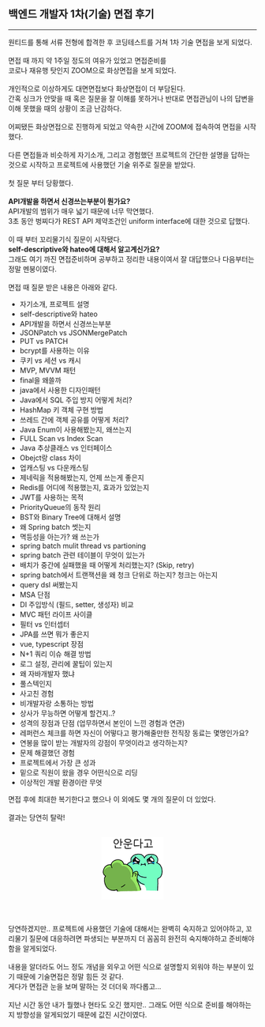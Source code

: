 ## 백엔드 개발자 1차(기술) 면접 후기  
---
원티드를 통해 서류 전형에 합격한 후 코딩테스트를 거쳐 1차 기술 면접을 보게 되었다.  
<br/>
면접 때 까지 약 1주일 정도의 여유가 있었고 면접준비를 
<br/>
코로나 재유행 탓인지 ZOOM으로 화상면접을 보게 되었다.  
<br/>
개인적으로 이상하게도 대면면접보다 화상면접이 더 부담된다.  
간혹 싱크가 안맞을 때 혹은 질문을 잘 이해를 못하거나 반대로 면접관님이 나의 답변을 이해 못했을 때의 상황이 조금 난감하다.  
<br/>
어찌됐든 화상면접으로 진행하게 되었고 약속한 시간에 ZOOM에 접속하여 면접을 시작했다.  
<br/>
다른 면접들과 비슷하게 자기소개, 그리고 경험했던 프로젝트의 간단한 설명을 답하는 것으로 시작하고 프로젝트에 사용했던 기술 위주로 질문을 받았다.    
<br/>
첫 질문 부터 당황했다.    
<br>
**API개발을 하면서 신경쓰는부분이 뭔가요?**  
API개발의 범위가 매우 넓기 때문에 너무 막연했다.  
3초 동안 벙찌다가 REST API 제약조건인 uniform interface에 대한 것으로 답했다.  
<br>
이 때 부터 꼬리물기식 질문이 시작됐다.  
**self-descriptive와 hateo에 대해서 알고계신가요?** 
<br>
그래도 여기 까진 면접준비하며 공부하고 정리한 내용이여서 잘 대답했으나 다음부터는 정말 멘붕이였다.  
<br>
면접 때 질문 받은 내용은 아래와 같다.
- 자기소개, 프로젝트 설명
- self-descriptive와 hateo
- API개발을 하면서 신경쓰는부분
- JSONPatch vs JSONMergePatch
- PUT vs PATCH
- bcrypt를 사용하는 이유
- 쿠키 vs 세션 vs 캐시
- MVP, MVVM 패턴
- final을 왜쓸까
- java에서 사용한 디자인패턴
- Java에서 SQL 주입 방지 어떻게 처리?
- HashMap 키 객체 구현 방법
- 쓰레드 간에 객체 공유를 어떻게 처리?
- Java Enum이 사용해봤는지, 왜쓰는지
- FULL Scan vs Index Scan
- Java 추상클래스 vs 인터페이스
- Obejct랑 class 차이
- 업캐스팅 vs 다운캐스팅
- 제네릭을 적용해봤는지, 언제 쓰는게 좋은지
- Redis를 어디에 적용했는지, 효과가 있었는지
- JWT를 사용하는 목적
- PriorityQueue의 동작 원리
- BST와 Binary Tree에 대해서 설명
- 왜 Spring batch 썻는지
- 멱등성을 아는가? 왜 쓰는가
- spring batch mulit thread vs partioning
- spring batch 관련 테이블이 무엇이 있는가
- 배치가 중간에 실패했을 때 어떻게 처리했는지? (Skip, retry)
- spring batch에서 트랜잭션을 왜 청크 단위로 하는지? 청크는 아는지
- query dsl 써봤는지
- MSA 단점
- DI 주입방식 (필드, setter, 생성자) 비교
- MVC 패턴 라이프 사이클
- 필터 vs 인터셉터
- JPA를 쓰면 뭐가 좋은지
- vue, typescript 장점
- N+1 쿼리 이슈 해결 방법
- 로그 설정, 관리에 꿀팁이 있는지
- 왜 자바개발자 했냐
- 풀스텍인지
- 사고친 경험
- 비개발자랑 소통하는 방법
- 상사가 무능하면 어떻게 할건지..?
- 성격의 장점과 단점 (업무하면서 본인이 느낀 경험과 연관)
- 레퍼런스 체크를 하면 자신이 어떻다고 평가해줄만한 전직장 동료는 몇명인가요?
- 연봉을 많이 받는 개발자의 강점이 무엇이라고 생각하는지?
- 문제 해결했던 경험
- 프로젝트에서 가장 큰 성과
- 밑으로 직원이 왔을 경우 어떤식으로 리딩
- 이상적인 개발 환경이란 무엇

면접 후에 최대한 복기한다고 했으나 이 외에도 몇 개의 질문이 더 있었다.  
<br/>
결과는 당연히 탈락!  
<br/>
<p align="center">
    <img src="https://github.com/vvsungho/vvsungho.github.io/blob/main/src/assets/img/aimg.png?raw=true" align="center" width="25%"/>
</p>
<br/>
<br/>
당연하겠지만.. 프로젝트에 사용했던 기술에 대해서는 완벽히 숙지하고 있어야하고, 꼬리물기 질문에 대응하려면 파생되는 부분까지 더 꼼꼼히 완전히 숙지해야하고 준비해야함을 알게되었다.  
<br/>
<br/>
내용을 알더라도 어느 정도 개념을 외우고 어떤 식으로 설명할지 외워야 하는 부분이 있기 때문에 기술면접은 정말 힘든 것 같다.  <br/>
게다가 면접관 눈을 보며 말하는 것 더더욱 까다롭고...  
<br/>
<br/>
지난 시간 동안 내가 뭘했나 현타도 오긴 했지만.. 그래도 어떤 식으로 준비를 해야하는지 방향성을 알게되었기 때문에 값진 시간이였다.
<br/>
<br/>
<br/>
